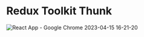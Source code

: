 # Redux Toolkit Thunk

![React App - Google Chrome 2023-04-15 16-21-20](https://user-images.githubusercontent.com/114434307/232226680-cff3f164-c667-44f9-b7e3-fd7b453395df.gif)
